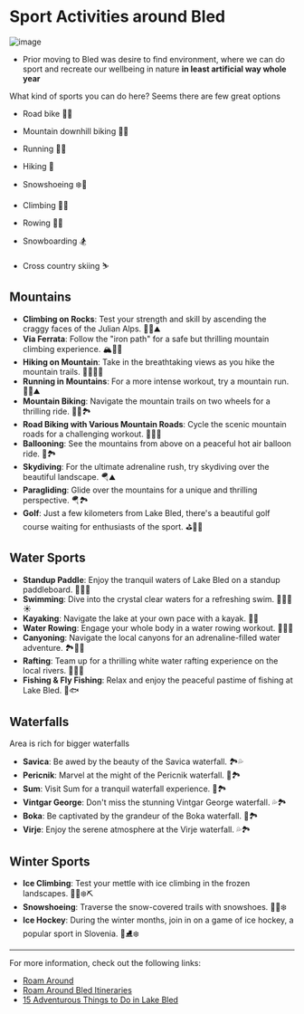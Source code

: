 # Sport Activities around Bled

![image](pics/athletic1.avif)

*   Prior moving to Bled was desire to find environment, where we can do sport and recreate our wellbeing in nature **in least artificial way whole year**


What kind of sports you can do here? Seems there are few great options


*   Road bike 🚴‍♀️
*   Mountain downhill biking 🚵‍♂️

*   Running 🏃‍♀️
*   Hiking 🥾
*   Snowshoeing ❄️🥾
*   Climbing 🧗‍♂️
*   Rowing 🚣‍♂️
*   Snowboarding 🏂
*   Cross country skiing ⛷

Mountains
---
- **Climbing on Rocks**: Test your strength and skill by ascending the craggy faces of the Julian Alps. 🧗‍♀️⛰️
- **Via Ferrata**: Follow the "iron path" for a safe but thrilling mountain climbing experience. 🏔️🧗‍♂️
- **Hiking on Mountain**: Take in the breathtaking views as you hike the mountain trails. 🚶‍♀️🌳🥾
- **Running in Mountains**: For a more intense workout, try a mountain run. 🏃‍♂️⛰️
- **Mountain Biking**: Navigate the mountain trails on two wheels for a thrilling ride. 🚵‍♀️🏞️
- **Road Biking with Various Mountain Roads**: Cycle the scenic mountain roads for a challenging workout. 🚴‍♀️🌄
- **Ballooning**: See the mountains from above on a peaceful hot air balloon ride. 🎈🏞️
- **Skydiving**: For the ultimate adrenaline rush, try skydiving over the beautiful landscape. 🪂⛰️
- **Paragliding**: Glide over the mountains for a unique and thrilling perspective. 🪂🏞️
- **Golf**: Just a few kilometers from Lake Bled, there's a beautiful golf course waiting for enthusiasts of the sport. ⛳🏌️‍♀️

Water Sports 
---
- **Standup Paddle**: Enjoy the tranquil waters of Lake Bled on a standup paddleboard. 🏄‍♀️🌅
- **Swimming**: Dive into the crystal clear waters for a refreshing swim. 🏊‍♀️🌊☀️
- **Kayaking**: Navigate the lake at your own pace with a kayak. 🛶🦆
- **Water Rowing**: Engage your whole body in a water rowing workout. 🚣‍♀️🌊
- **Canyoning**: Navigate the local canyons for an adrenaline-filled water adventure. 🏞️🏊‍♂️
- **Rafting**: Team up for a thrilling white water rafting experience on the local rivers. 🌊🚣‍♂️
- **Fishing & Fly Fishing**: Relax and enjoy the peaceful pastime of fishing at Lake Bled. 🎣🐟

Waterfalls
---
Area is rich for bigger waterfalls
- **Savica**: Be awed by the beauty of the Savica waterfall. 🏞️💦
- **Pericnik**: Marvel at the might of the Pericnik waterfall. 🌊🏞️
- **Sum**: Visit Sum for a tranquil waterfall experience. 🌊🏞️
- **Vintgar George**: Don't miss the stunning Vintgar George waterfall. 💦🏞️
- **Boka**: Be captivated by the grandeur of the Boka waterfall. 🌊🏞️
- **Virje**: Enjoy the serene atmosphere at the Virje waterfall. 💦🏞️

Winter Sports
---
- **Ice Climbing**: Test your mettle with ice climbing in the frozen landscapes. 🧗‍♂️❄️⛏️
- **Snowshoeing**: Traverse the snow-covered trails with snowshoes. 🚶‍♀️❄️
- **Ice Hockey**: During the winter months, join in on a game of ice hockey, a popular sport in Slovenia. 🏒⛸️❄️

---

For more information, check out the following links:

- [Roam Around](https://www.roamaround.io/v2)
- [Roam Around Bled Itineraries](https://www.roamaround.io/v2/itineraries/Bled%2C%20Slovenia/f65bfb4c-2572-4016-b45f-971aeb83598f?stream=true)
- [15 Adventurous Things to Do in Lake Bled](https://www.altitude-activities.com/15-adventurous-things-to-do-in-lake-bled?gclid=CjwKCAjwjYKjBhB5EiwAiFdSfo2P6sHTZkn0deMKeX-TUyEvYExCuNd1QWVxNGI0UEKUSvzx2C8SVRoCLIkQAvD_BwE)
